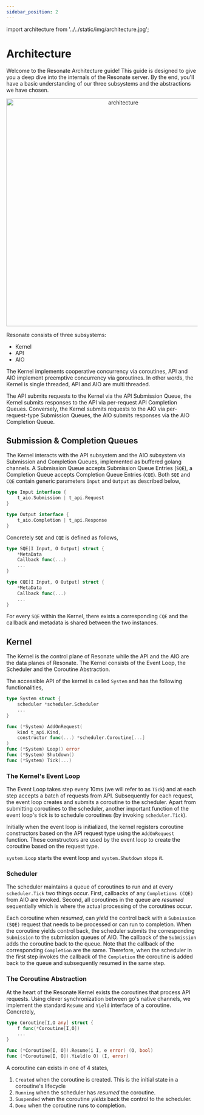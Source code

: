 ```yaml
---
sidebar_position: 2
---
```


import architecture from '../../static/img/architecture.jpg';

# Architecture

Welcome to the Resonate Architecture guide! This guide is designed to give you a deep dive into the internals of the Resonate server. By the end, you'll have a basic understanding of our three subsystems and the abstractions we have chosen.

<center>
<img src={architecture} alt="architecture" width="600" /> 
</center>

Resonate consists of three subsystems:

- Kernel
- API
- AIO

The Kernel implements cooperative concurrency via coroutines, API and AIO implement preemptive concurrency via goroutines. In other words, the Kernel is single threaded, API and AIO are multi threaded.

The API submits requests to the Kernel via the API Submission Queue, the Kernel submits responses to the API via per-request API Completion Queues. Conversely, the Kernel submits requests to the AIO via per-request-type Submission Queues, the AIO submits responses via the AIO Completion Queue.

## Submission & Completion Queues

The Kernel interacts with the API subsystem and the AIO subsystem via Submission and Completion Queues, implemented as buffered golang channels. A Submission Queue accepts Submission Queue Entries (`SQE`), a Completion Queue accepts Completion Queue Entries (`CQE`). Both `SQE` and `CQE` contain generic parameters `Input` and `Output` as described below,

```go
type Input interface {
    t_aio.Submission | t_api.Request
}

type Output interface {
    t_aio.Completion | t_api.Response
}
```

Concretely `SQE` and `CQE` is defined as follows,

```go
type SQE[I Input, O Output] struct {
    *MetaData
    Callback func(...)
    ...
}

type CQE[I Input, O Output] struct {
    *MetaData
    Callback func(...)
    ...
}
```

For every `SQE` within the Kernel, there exists a corresponding `CQE` and the callback and metadata is shared between the two instances.

## Kernel

The Kernel is the control plane of Resonate while the API and the AIO are the data planes of Resonate. The Kernel consists of the Event Loop, the Scheduler and the Coroutine Abstraction.

The accessible API of the kernel is called `System` and has the following functionalities,

```go
type System struct {
    scheduler *scheduler.Scheduler
    ...
}

func (*System) AddOnRequest(
    kind t_api.Kind,
    constructor func(...) *scheduler.Coroutine[...]
)
func (*System) Loop() error
func (*System) Shutdown()
func (*System) Tick(...)
```

### The Kernel's Event Loop

The Event Loop takes step every 10ms (we will refer to as `Tick`) and at each step accepts a batch of requests from API. Subsequently for each request, the event loop creates and submits a coroutine to the scheduler. Apart from submitting coroutines to the scheduler, another important function of the event loop's tick is to schedule coroutines (by invoking `scheduler.Tick`).

Initially when the event loop is initialized, the kernel registers coroutine constructors based on the API request type using the `AddOnRequest` function. These constructors are used by the event loop to create the coroutine based on the request type.

`system.Loop` starts the event loop and `system.Shutdown` stops it.

### Scheduler

The scheduler maintains a queue of coroutines to run and at every `scheduler.Tick` two things occur. First, callbacks of any `Completions (CQE)` from AIO are invoked. Second, all coroutines in the queue are _resumed_ sequentially which is where the actual processing of the coroutines occur.

Each coroutine when _resumed_, can _yield_ the control back with a `Submission (SQE)` request that needs to be processed or can run to completion. When the coroutine yields control back, the scheduler submits the corresponding `Submission` to the submission queues of AIO. The callback of the `Submission` adds the coroutine back to the queue. Note that the callback of the corresponding `Completion` are the same. Therefore, when the scheduler in the first step invokes the callback of the `Completion` the coroutine is added back to the queue and subsequently resumed in the same step.

### The Coroutine Abstraction

At the heart of the Resonate Kernel exists the coroutines that process API requests. Using clever synchronization between go's native channels, we implement the standard `Resume` and `Yield` interface of a coroutine. Concretely,

```go
type Coroutine[I,O any] struct {
    f func(*Coroutine[I,O])
    ...
}

func (*Coroutine[I, O]).Resume(i I, e error) (O, bool)
func (*Coroutine[I, O]).Yield(o O) (I, error)
```

A coroutine can exists in one of 4 states,

1. `Created` when the coroutine is created. This is the initial state in a coroutine's lifecycle
2. `Running` when the scheduler has _resumed_ the coroutine.
3. `Suspended` when the coroutine _yields_ back the control to the scheduler.
4. `Done` when the coroutine runs to completion.
